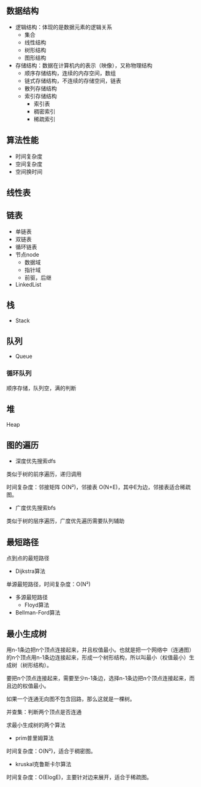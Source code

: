## 数据结构

- 逻辑结构：体现的是数据元素的逻辑关系
  - 集合
  - 线性结构
  - 树形结构
  - 图形结构
- 存储结构：数据在计算机内的表示（映像），又称物理结构
  - 顺序存储结构，连续的内存空间，数组
  - 链式存储结构，不连续的存储空间，链表
  - 散列存储结构
  - 索引存储结构
    - 索引表
    - 稠密索引
    - 稀疏索引

## 算法性能

- 时间复杂度
- 空间复杂度
- 空间换时间

## 线性表

## 链表

- 单链表
- 双链表
- 循环链表
- 节点node
  - 数据域
  - 指针域
  - 前驱，后继
- LinkedList

## 栈

- Stack

## 队列

- Queue

### 循环队列

顺序存储，队列空，满的判断

## 堆

Heap

## 图的遍历

- 深度优先搜索dfs

类似于树的前序遍历，递归调用

时间复杂度：邻接矩阵 O(N²)，邻接表 O(N+E)，其中E为边，邻接表适合稀疏图。

- 广度优先搜索bfs

类似于树的层序遍历，广度优先遍历需要队列辅助

## 最短路径

点到点的最短路径

- Dijkstra算法

单源最短路径，时间复杂度：O(N²)

- 多源最短路径
  - Floyd算法
- Bellman-Ford算法

## 最小生成树

用n-1条边把n个顶点连接起来，并且权值最小。也就是把一个网络中（连通图）的n个顶点用n-1条边连接起来，形成一个树形结构，所以叫最小（权值最小）生成树（树形结构）。

要把n个顶点连接起来，需要至少n-1条边，选择n-1条边把n个顶点连接起来，而且边的权值最小。

如果一个连通无向图不包含回路，那么这就是一棵树。

并查集：判断两个顶点是否连通

求最小生成树的两个算法

- prim普里姆算法


时间复杂度：O(N²)，适合于稠密图。

- kruskal克鲁斯卡尔算法


时间复杂度：O(ElogE)，主要针对边来展开，适合于稀疏图。





